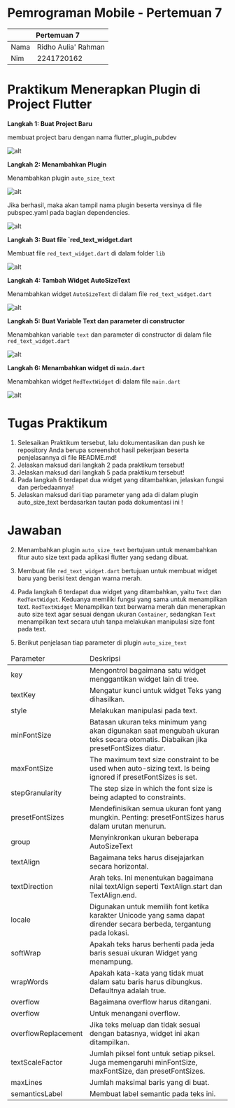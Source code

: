 # Pemrograman Mobile - Pertemuan 7

<table>
    <thead>
        <th style="text-align: center;" colspan="2">Pertemuan 7</th>
    </thead>
    <tbody>
        <tr>
            <td>Nama</td>
            <td>Ridho Aulia' Rahman</td>
        </tr>
        <tr>
            <td>Nim</td>
            <td>2241720162</td>
        </tr>
    </tbody>
</table>

# Praktikum Menerapkan Plugin di Project Flutter

**Langkah 1: Buat Project Baru**

membuat project baru dengan nama flutter_plugin_pubdev

![alt](../../docs/pertemuan_07_01.png)

**Langkah 2: Menambahkan Plugin**

Menambahkan plugin `auto_size_text`

![alt](../../docs/pertemuan_07_02.png)

Jika berhasil, maka akan tampil nama plugin beserta versinya di file pubspec.yaml pada bagian dependencies.

![alt](../../docs/pertemuan_07_03.png)

**Langkah 3: Buat file `red_text_widget.dart**

Membuat file `red_text_widget.dart` di dalam folder `lib`

![alt](../../docs/pertemuan_07_04.png)

**Langkah 4: Tambah Widget AutoSizeText**

Menambahkan widget `AutoSizeText` di dalam file `red_text_widget.dart`

![alt](../../docs/pertemuan_07_05.png)

**Langkah 5: Buat Variable Text dan parameter di constructor**

Menambahkan variable `text` dan parameter di constructor di dalam file `red_text_widget.dart`

![alt](../../docs/pertemuan_07_06.png)

**Langkah 6: Menambahkan widget di `main.dart`**

Menambahkan widget `RedTextWidget` di dalam file `main.dart`

![alt](../../docs/pertemuan_07_07.png)

# Tugas Praktikum

1. Selesaikan Praktikum tersebut, lalu dokumentasikan dan push ke repository Anda berupa screenshot hasil pekerjaan beserta penjelasannya di file README.md!
2. Jelaskan maksud dari langkah 2 pada praktikum tersebut!
3. Jelaskan maksud dari langkah 5 pada praktikum tersebut!
4. Pada langkah 6 terdapat dua widget yang ditambahkan, jelaskan fungsi dan perbedaannya!
5. Jelaskan maksud dari tiap parameter yang ada di dalam plugin auto_size_text berdasarkan tautan pada dokumentasi ini !

# Jawaban

2. Menambahkan plugin `auto_size_text` bertujuan untuk menambahkan fitur auto size text pada aplikasi flutter yang sedang dibuat.

3. Membuat file `red_text_widget.dart` bertujuan untuk membuat widget baru yang berisi text dengan warna merah.

4. Pada langkah 6 terdapat dua widget yang ditambahkan, yaitu `Text` dan `RedTextWidget`. Keduanya memiliki fungsi yang sama untuk menampilkan text. `RedTextWidget` Menampilkan text berwarna merah dan menerapkan auto size text agar sesuai dengan ukuran `Container`, sedangkan `Text` menampilkan text secara utuh tanpa melakukan manipulasi size font pada text.

5. Berikut penjelasan tiap parameter di plugin `auto_size_text`

<table>
    <thead>
        <tr>
            <td>Parameter</td>
            <td>Deskripsi</td>
        </tr>
    </thead>
    <tbody>
        <tr>
            <td>key</td>
            <td>Mengontrol bagaimana satu widget menggantikan widget lain di tree.</td>
        </tr>
        <tr>
            <td>textKey</td>
            <td>Mengatur kunci untuk widget Teks yang dihasilkan.</td>
        </tr>
        <tr>
            <td>style</td>
            <td>Melakukan manipulasi pada text.</td>
        </tr>
        <tr>
            <td>minFontSize</td>
            <td>Batasan ukuran teks minimum yang akan digunakan saat mengubah ukuran teks secara otomatis. Diabaikan jika presetFontSizes diatur.</td>
        </tr>
        <tr>
            <td>maxFontSize</td>
            <td>The maximum text size constraint to be used when auto-sizing text. Is being ignored if presetFontSizes is set.</td>
        </tr>
        <tr>
            <td>stepGranularity</td>
            <td>The step size in which the font size is being adapted to constraints.</td>
        </tr>
        <tr>
            <td>presetFontSizes</td>
            <td>Mendefinisikan semua ukuran font yang mungkin. Penting: presetFontSizes harus dalam urutan menurun.</td>
        </tr>
        <tr>
            <td>group</td>
            <td>Menyinkronkan ukuran beberapa AutoSizeText</td>
        </tr>
        <tr>
            <td>textAlign</td>
            <td>Bagaimana teks harus disejajarkan secara horizontal.</td>
        </tr>
        <tr>
            <td>textDirection</td>
            <td>Arah teks. Ini menentukan bagaimana nilai textAlign seperti TextAlign.start dan TextAlign.end.</td>
        </tr>
        <tr>
            <td>locale</td>
            <td>Digunakan untuk memilih font ketika karakter Unicode yang sama dapat dirender secara berbeda, tergantung pada lokasi.</td>
        </tr>
        <tr>
            <td>softWrap</td>
            <td>Apakah teks harus berhenti pada jeda baris sesuai ukuran Widget yang menampung.</td>
        </tr>
        <tr>
            <td>wrapWords</td>
            <td>Apakah kata-kata yang tidak muat dalam satu baris harus dibungkus. Defaultnya adalah true.</td>
        </tr>
        <tr>
            <td>overflow</td>
            <td>Bagaimana overflow harus ditangani.</td>
        </tr>
        <tr>
            <td>overflow</td>
            <td>Untuk menangani overflow.</td>
        </tr>
        <tr>
            <td>overflowReplacement</td>
            <td>Jika teks meluap dan tidak sesuai dengan batasnya, widget ini akan ditampilkan.</td>
        </tr>
        <tr>
            <td>textScaleFactor</td>
            <td>Jumlah piksel font untuk setiap piksel. Juga memengaruhi minFontSize, maxFontSize, dan presetFontSizes.</td>
        </tr>
        <tr>
            <td>maxLines</td>
            <td>Jumlah maksimal baris yang di buat.</td>
        </tr>
        <tr>
            <td>semanticsLabel</td>
            <td>Membuat label semantic pada teks ini.</td>
        </tr>
    </tbody>
</table>
